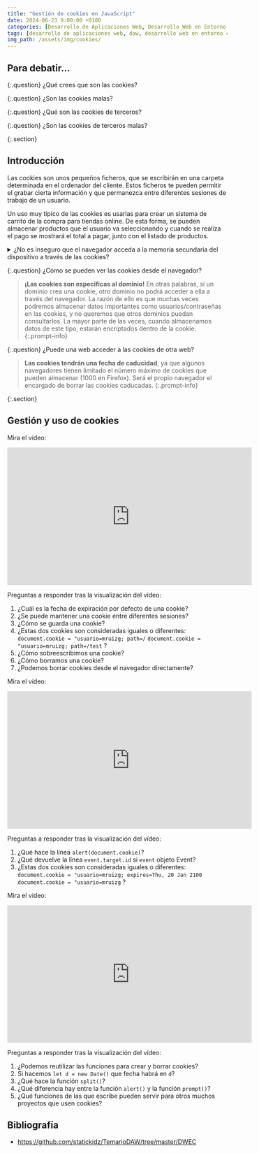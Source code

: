 ```yaml
---
title: "Gestión de cookies en JavaScript"
date: 2024-06-23 9:00:00 +0100
categories: [Desarrollo de Aplicaciones Web, Desarrollo Web en Entorno Cliente]
tags: [desarrollo de aplicaciones web, daw, desarrollo web en entorno cliente, dwec, teoria, cookies, javascript]
img_path: /assets/img/cookies/
---
```


## Para debatir...

{:.question}
¿Qué crees que son las cookies?

{:.question}
¿Son las cookies malas?

{:.question}
¿Qué son las cookies de terceros?

{:.question}
¿Son las cookies de terceros malas?

{:.section}
## Introducción

Las cookies son unos pequeños ficheros, que se escribirán en una carpeta determinada en el ordenador del cliente. Estos ficheros te pueden permitir el grabar cierta información y que permanezca entre diferentes sesiones de trabajo de un usuario.

Un uso muy típico de las cookies es usarlas para crear un sistema de carrito de la compra para tiendas online. De esta forma, se pueden almacenar productos que el usuario va seleccionando y cuando se realiza el pago se mostrará el total a pagar, junto con el listado de productos.

<details class="card mb-2">
  <summary class="card-header question">¿No es inseguro que el navegador acceda a la memoria secundaria del dispositivo a través de las cookies?
</summary>
  <div class="card-body" markdown="1">

Permitir que algún programa pueda leer y escribir en el disco duro puede parecer inseguro en un principio, pero el mecanismo de las cookies no abre tu disco duro al mundo para que cualquiera pueda ver su contenido o modificarlo. Este mecanismo de las cookies proporciona acceso a un fichero, que está situado en un directorio especial del disco duro.

En navegadores como Mozilla Firefox, el fichero de cookie se nombra como `cookies.txt` y está localizado en un directorio (cuyo nombre termina en `.slt`) dentro del perfil del navegador.

En Windows, esa localización está en:

```plaintext
C:\\Windows\Application Data\Mozilla\Profiles\<profilename>\
```

y en Mac OSX en:

```plaintext
<user>/Library/Mozilla/Profiles/<profilename>/.
```

Google Chrome almacena las cookies en su base de datos SQLite en un fichero llamado Cookies dentro de:

```plaintext
<user>\Local Settings\Application Data\Google\Chrome\User Data\Default
```

Un fichero de cookies es un fichero de texto. El formato de almacenamiento de los datos en ese fichero dependerá del navegador. La estructura de ese fichero te dará igual ya que para acceder a las cookies lo vas a hacer a través de la propiedad `document.cookie`.

<!-- Comentario para que no se descuajeringue la cosa -->
  </div>
</details>

{:.question}
¿Cómo se pueden ver las cookies desde el navegador?

> **¡Las cookies son específicas al dominio!** En otras palabras, si un dominio crea una cookie, otro dominio no podrá acceder a ella a través del navegador. La razón de ello es que muchas veces podremos almacenar datos importantes como usuarios/contraseñas en las cookies, y no queremos que otros dominios puedan consultarlos. La mayor parte de las veces, cuando almacenamos datos de este tipo, estarán encriptados dentro de la cookie.
{:.prompt-info}

{:.question}
¿Puede una web acceder a las cookies de otra web?

> **Las cookies tendrán una fecha de caducidad**, ya que algunos navegadores tienen limitado el número máximo de cookies que pueden almacenar (1000 en Firefox). Será el propio navegador el encargado de borrar las cookies caducadas.
{:.prompt-info}

{:.section}
## Gestión y uso de cookies

Mira el vídeo:

<iframe width="560" height="315" src="https://www.youtube.com/embed/1PVH9EU_3Rs?si=Lix_F_sCY84xZ1rZ" title="YouTube video player" frameborder="0" allow="accelerometer; autoplay; clipboard-write; encrypted-media; gyroscope; picture-in-picture; web-share" referrerpolicy="strict-origin-when-cross-origin" allowfullscreen></iframe>

Preguntas a responder tras la visualización del vídeo:

1. ¿Cuál es la fecha de expiración por defecto de una cookie?
1. ¿Se puede mantener una cookie entre diferentes sesiones?
1. ¿Cómo se guarda una cookie?
1. ¿Estas dos cookies son consideradas iguales o diferentes: `document.cookie = "usuario=mruizg; path=/` `document.cookie = "usuario=mruizg; path=/test` ?
1. ¿Cómo sobreescribimos una cookie?
1. ¿Cómo borramos una cookie?
1. ¿Podemos borrar cookies desde el navegador directamente?

Mira el vídeo:

<iframe width="560" height="315" src="https://www.youtube.com/embed/k7pteU48rpc?si=OV0nIwf5LPrIs_BM" title="YouTube video player" frameborder="0" allow="accelerometer; autoplay; clipboard-write; encrypted-media; gyroscope; picture-in-picture; web-share" referrerpolicy="strict-origin-when-cross-origin" allowfullscreen></iframe>

Preguntas a responder tras la visualización del vídeo:

1. ¿Qué hace la línea `alert(document.cookie)`?
1. ¿Qué devuelve la línea `event.target.id` si `event` objeto Event?
1. ¿Estas dos cookies son consideradas iguales o diferentes: `document.cookie = "usuario=mruizg; expires=Thu, 20 Jan 2100` `document.cookie = "usuario=mruizg` ?

Mira el vídeo:

<iframe width="560" height="315" src="https://www.youtube.com/embed/4qyEnLeyk_k?si=Sot3_rblv1SPxqnN" title="YouTube video player" frameborder="0" allow="accelerometer; autoplay; clipboard-write; encrypted-media; gyroscope; picture-in-picture; web-share" referrerpolicy="strict-origin-when-cross-origin" allowfullscreen></iframe>

Preguntas a responder tras la visualización del vídeo:

1. ¿Podemos reutilizar las funciones para crear y borrar cookies?
1. Si hacemos `let d = new Date()` que fecha habrá en `d`?
1. ¿Qué hace la función `split()`?
1. ¿Qué diferencia hay entre la función `alert()` y la función `prompt()`?
1. ¿Qué funciones de las que escribe pueden servir para otros muchos proyectos que usen cookies?

## Bibliografía

- <https://github.com/statickidz/TemarioDAW/tree/master/DWEC>
